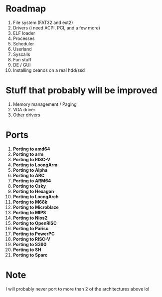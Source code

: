 # Roadmap

1. File system (FAT32 and ext2)
2. Drivers (i need ACPI, PCI, and a few more)
3. ELF loader
4. Processes 
5. Scheduler 
6. Userland
7. Syscalls 
8. Fun stuff
9. DE / GUI
10. Installing ceanos on a real hdd/ssd

# Stuff that probably will be improved

1. Memory management / Paging
2. VGA driver
3. Other drivers

# Ports

1. **Porting to amd64**
2. **Porting to arm**
3. **Porting to RISC-V**
4. **Porting to LoongArm**
5. **Porting to Alpha**
6. **Porting to ARC**
7. **Porting to ARM64**
8. **Porting to Csky**
9. **Porting to Hexagon**
10. **Porting to LoongArch**
11. **Porting to M68k**
12. **Porting to Microblaze**
13. **Porting to MIPS**
14. **Porting to Nios2**
15. **Porting to OpenRISC**
16. **Porting to Parisc**
17. **Porting to PowerPC**
18. **Porting to RISC-V**
19. **Porting to S390**
20. **Porting to SH**
21. **Porting to Sparc**

# Note

I will probably never port to more than 2 of the architectures above lol